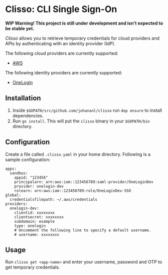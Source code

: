 # Clisso: CLI Single Sign-On

**WIP Warning! This project is still under development and isn't expected
to be stable yet.**

*Clisso* allows you to retrieve temporary credentials for cloud
providers and APIs by authenticating with an identity provider (IdP).

The following cloud providers are currently supported:

- [AWS](https://aws.amazon.com/)

The following identity providers are currently supported:

- [OneLogin](https://www.onelogin.com/)

## Installation

1. Inside `$GOPATH/src/github.com/johananl/clisso` run `dep ensure` to install dependencies.
1. Run `go install`. This will put the `clisso` binary in your `$GOPATH/bin` directory.

## Configuration

Create a file called `.clisso.yaml` in your home directory. Following is a
sample configuration:

    apps:
      sandbox:
        appid: "123456"
        principalarn: arn:aws:iam::123456789:saml-provider/OneLoginDev
        provider: onelogin-dev
        rolearn: arn:aws:iam::123456789:role/OneLoginDev-SSO
    global:
      credentialsfilepath: ~/.aws/credentials
    providers:
      onelogin-dev:
        clientid: xxxxxxxx
        clientsecret: xxxxxxxx
        subdomain: example
        type: onelogin
        # Uncomment the following line to specify a default username.
        # username: xxxxxxxx

## Usage

Run `clisso get <app-name>` and enter your username, password and OTP
to get temporary credentials.
